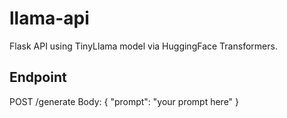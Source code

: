 # llama-api

Flask API using TinyLlama model via HuggingFace Transformers.

## Endpoint
POST /generate
Body: { "prompt": "your prompt here" }
